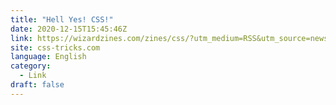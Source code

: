```yaml
---
title: "Hell Yes! CSS!"
date: 2020-12-15T15:45:46Z
link: https://wizardzines.com/zines/css/?utm_medium=RSS&utm_source=news.12bit.vn
site: css-tricks.com
language: English
category:
  - Link
draft: false
---
```

